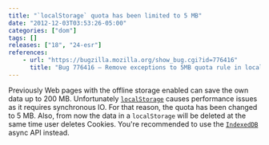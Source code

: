 ```yaml
---
title: "`localStorage` quota has been limited to 5 MB"
date: "2012-12-03T03:53:26-05:00"
categories: ["dom"]
tags: []
releases: ["18", "24-esr"]
references:
    - url: "https://bugzilla.mozilla.org/show_bug.cgi?id=776416"
      title: "Bug 776416 – Remove exceptions to 5MB quota rule in localStorage"
---
```

Previously Web pages with the offline storage enabled can save the own data up to 200 MB. Unfortunately [`localStorage`](https://developer.mozilla.org/docs/Web/Guide/DOM/Storage#localStorage) causes performance issues as it requires synchronous IO. For that reason, the quota has been changed to 5 MB. Also, from now the data in a `localStorage` will be deleted at the same time user deletes Cookies. You're recommended to use the [`IndexedDB`](https://developer.mozilla.org/docs/IndexedDB) async API instead.
